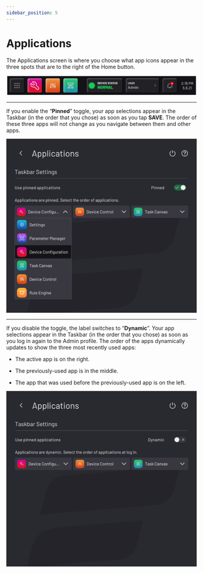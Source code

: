 ```yaml
---
sidebar_position: 5
---
```


# Applications

The Applications screen is where you choose what app icons appear in the three spots that are to the right of the Home button.

![](../Images/Settings/Taskbar.png)

---

If you enable the “**Pinned**” toggle, your app selections appear in the Taskbar \(in the order that you chose\) as soon as you tap **SAVE**. The order of these three apps will not change as you navigate between them and other apps.

![](../Images/Settings/Applications-Pinned.png)

---

If you disable the toggle, the label switches to “**Dynamic**”. Your app selections appear in the Taskbar \(in the order that you chose\) as soon as you log in again to the Admin profile. The order of the apps dynamically updates to show the three most recently used apps:

-   The active app is on the right.

-   The previously-used app is in the middle.

-   The app that was used before the previously-used app is on the left.

![](../Images/Settings/Applications-Dynamic.png)

